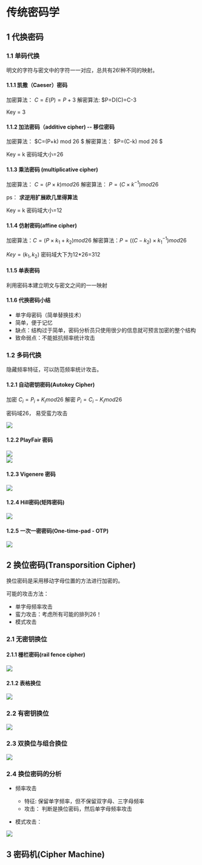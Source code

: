 # 传统密码学

## 1 代换密码

### 1.1 单码代换

明文的字符与密文中的字符一一对应，总共有$26!$种不同的映射。

#### 1.1.1 凯撒（Caeser）密码

加密算法： $C=E(P)=P+3$
解密算法:  $P=D(C)=C-3

Key = 3

#### 1.1.2 加法密码（additive cipher) -- 移位密码

加密算法： $C=(P+k) mod 26 $
解密算法： $P=(C-k) mod 26 $

Key = k
密码域大小=26

#### 1.1.3 乘法密码 (multiplicative cipher)

加密算法： $C=(P \times k) mod 26$
解密算法： $P=(C \times k^{-1}) mod 26$

ps： **求逆用扩展欧几里得算法**

Key = k
密码域大小=12

#### 1.1.4 仿射密码(affine cipher)

加密算法：$C=(P\times k_1 + k_2) mod 26$
解密算法：$P=((C-k_2)\times k_1^{-1})mod26$

$Key=(k_1, k_2)$
密码域大下为12*26=312

#### 1.1.5 单表密码

利用密码本建立明文与密文之间的一一映射  

#### 1.1.6 代换密码小结

+ 单字母密码（简单替换技术）
+ 简单，便于记忆
+ 缺点：结构过于简单，密码分析员只使用很少的信息就可预言加密的整个结构
+ 致命弱点：不能抵抗频率统计攻击  


### 1.2 多码代换  

隐藏频率特征，可以防范频率统计攻击。

#### 1.2.1 自动密钥密码(Autokey Cipher) 

加密 $C_i = P_i + K_i mod 26$
解密 $P_i = C_i - K_i mod 26$

密码域26， 易受蛮力攻击

![](pics/1.png)  

#### 1.2.2 PlayFair 密码

![](pics/2.png)    
![](pics/3.png)

#### 1.2.3 Vigenere 密码  

![](pics/4.png)  

#### 1.2.4 Hill密码(矩阵密码)  

![](pics/5.png)  

#### 1.2.5 一次一密密码(One-time-pad - OTP)

![](pics/6.png)  


## 2 换位密码(Transporsition Cipher)

换位密码是采用移动字母位置的方法进行加密的。

可能的攻击方法：
+ 单字母频率攻击  
+ 蛮力攻击：考虑所有可能的排列26！
+ 模式攻击

### 2.1 无密钥换位  

#### 2.1.1 栅栏密码(rail fence cipher)

![](pics/7.png)  

#### 2.1.2 表格换位  

![](pics/8.png)  

### 2.2 有密钥换位  

![](pics/9.png)  

### 2.3 双换位与组合换位  

![](pics/10.png)  

### 2.4 换位密码的分析 

+ 频率攻击
    + 特征: 保留单字频率，但不保留双字母、三字母频率  
    + 攻击： 判断是换位密码，然后单字母频率攻击  

+ 模式攻击：


![](pics/11.png)  

## 3 密码机(Cipher Machine)  

